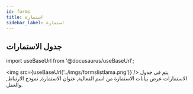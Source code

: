 ```yaml
---
id: forms
title: استمارة
sidebar_label: استمارة
---
```


## جدول الاستمارات

import useBaseUrl from '@docusaurus/useBaseUrl';

<img
src={useBaseUrl('../imgs/formslistlama.png')}
/>
يتم في جدول الاستمارات عرض بيانات الاستمارة من اسم الفعالية, عنوان الاستمارة, نموذج الارتباط, والعمل.
